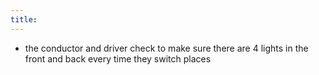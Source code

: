 ```yaml
---
title:
---
```

* the conductor and driver check to make sure there are 4 lights in the front and back every time they switch places